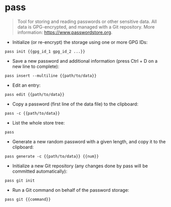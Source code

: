 # pass

> Tool for storing and reading passwords or other sensitive data.
> All data is GPG-encrypted, and managed with a Git repository.
> More information: <https://www.passwordstore.org>.

- Initialize (or re-encrypt) the storage using one or more GPG IDs:

`pass init {{gpg_id_1 gpg_id_2 ...}}`

- Save a new password and additional information (press Ctrl + D on a new line to complete):

`pass insert --multiline {{path/to/data}}`

- Edit an entry:

`pass edit {{path/to/data}}`

- Copy a password (first line of the data file) to the clipboard:

`pass -c {{path/to/data}}`

- List the whole store tree:

`pass`

- Generate a new random password with a given length, and copy it to the clipboard:

`pass generate -c {{path/to/data}} {{num}}`

- Initialize a new Git repository (any changes done by pass will be committed automatically):

`pass git init`

- Run a Git command on behalf of the password storage:

`pass git {{command}}`
